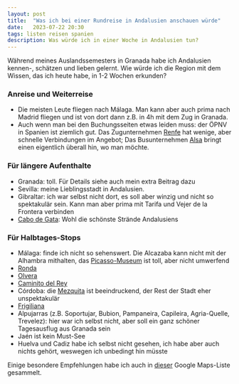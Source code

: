 ```yaml
---
layout: post
title:  "Was ich bei einer Rundreise in Andalusien anschauen würde"
date:   2023-07-22 20:30
tags: listen reisen spanien
description: Was würde ich in einer Woche in Andalusien tun?
---
```


Während meines Auslandssemesters in Granada habe ich Andalusien kennen-, schätzen und lieben gelernt. Wie würde ich die Region mit dem Wissen, das ich heute habe, in 1-2 Wochen erkunden?

### Anreise und Weiterreise
- Die meisten Leute fliegen nach Málaga. Man kann aber auch prima nach Madrid fliegen und ist von dort dann z.B. in 4h mit dem Zug in Granada. 
- Auch wenn man bei den Buchungsseiten etwas leiden muss: der ÖPNV in Spanien ist ziemlich gut. Das Zugunternehmen [Renfe](https://www.renfe.com/es/en) hat wenige, aber schnelle Verbindungen im Angebot; Das Busunternehmen [Alsa](https://www.alsa.es/) bringt einen eigentlich überall hin, wo man möchte.

### Für längere Aufenthalte
- Granada: toll. Für Details siehe auch mein extra Beitrag dazu
- Sevilla: meine Lieblingsstadt in Andalusien. 
- Gibraltar: ich war selbst nicht dort, es soll aber winzig und nicht so spektakulär sein. Kann man aber prima mit Tarifa und Vejer de la Frontera verbinden
- [Cabo de Gata](https://www.google.de/maps/place/Cabo+de+Gata/@36.7420357,-2.6807251,9z/): Wohl die schönste Strände Andalusiens

### Für Halbtages-Stops
- Málaga: finde ich nicht so sehenswert. Die Alcazaba kann nicht mit der Alhambra mithalten, das [Picasso-Museum](https://www.google.de/maps/place/Museo+Picasso/) ist toll, aber nicht umwerfend
- [Ronda](https://www.google.de/maps/place/29400+Ronda,+Provinz+M%C3%A1laga,+Spanien/)
- [Olvera](https://www.google.de/maps/place/11690+Olvera,+Provinz+C%C3%A1diz,+Spanien/)
- [Caminito del Rey](https://www.google.de/maps/place/Caminito+del+Rey+-+South+Access/)
- Córdoba: die [Mezquita](https://www.google.de/maps/place/Mezquita-Catedral+de+C%C3%B3rdoba/) ist beeindruckend, der Rest der Stadt eher unspektakulär
- [Frigiliana](https://www.google.de/maps/place/29788+Frigiliana,+Provinz+M%C3%A1laga,+Spanien/)
- Alpujarras (z.B. Soportujar, Bubion, Pampaneira, Capileira, Agria-Quelle, Trevelez): hier war ich selbst nicht, aber soll ein ganz schöner Tagesausflug aus Granada sein
- Jaén ist kein Must-See
- Huelva und Cadiz habe ich selbst nicht gesehen, ich habe aber auch nichts gehört, weswegen ich unbedingt hin müsste

Einige besondere Empfehlungen habe ich auch in [dieser](https://goo.gl/maps/fnAs7NGxqcPFUm7J6) Google Maps-Liste gesammelt.